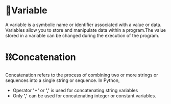 # 🫙Variable
   A variable is a symbolic name or identifier associated with a value or data. Variables allow you to store and manipulate data within a program.The value stored in a variable can be changed during the execution of the program.

# ⛓️Concatenation
  Concatenation refers to the process of combining two or more strings or sequences into a single string or sequence. In Python,
  - Operator **'+'** or **','**  is used for concatenating string variables
  - Only **','** can be used for concatenating integer or constant variables.

  
  
